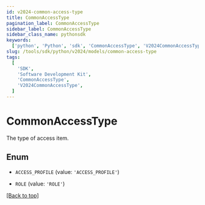 ```yaml
---
id: v2024-common-access-type
title: CommonAccessType
pagination_label: CommonAccessType
sidebar_label: CommonAccessType
sidebar_class_name: pythonsdk
keywords:
  ['python', 'Python', 'sdk', 'CommonAccessType', 'V2024CommonAccessType']
slug: /tools/sdk/python/v2024/models/common-access-type
tags:
  [
    'SDK',
    'Software Development Kit',
    'CommonAccessType',
    'V2024CommonAccessType',
  ]
---
```


# CommonAccessType

The type of access item.

## Enum

- `ACCESS_PROFILE` (value: `'ACCESS_PROFILE'`)

- `ROLE` (value: `'ROLE'`)

[[Back to top]](#)
